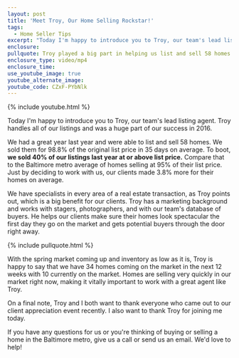 ```yaml
---
layout: post
title: 'Meet Troy, Our Home Selling Rockstar!'
tags:
  - Home Seller Tips
excerpt: "Today I'm happy to introduce you to Troy, our team's lead listing agent. Troy handles all of our listings and was a huge part of our success in 2016."
enclosure:
pullquote: Troy played a big part in helping us list and sell 58 homes last year.
enclosure_type: video/mp4
enclosure_time:
use_youtube_image: true
youtube_alternate_image:
youtube_code: CZxF-PYbNlk
---
```



{% include youtube.html %}

Today I'm happy to introduce you to Troy, our team's lead listing agent. Troy handles all of our listings and was a huge part of our success in 2016.

We had a great year last year and were able to list and sell 58 homes. We sold them for 98.8% of the original list price in 35 days on average. To boot, **we sold 40% of our listings last year at or above list price.** Compare that to the Baltimore metro average of homes selling at 95% of their list price. Just by deciding to work with us, our clients made 3.8% more for their homes on average.

We have specialists in every area of a real estate transaction, as Troy points out, which is a big benefit for our clients. Troy has a marketing background and works with stagers, photographers, and with our team's database of buyers. He helps our clients make sure their homes look spectacular the first day they go on the market and gets potential buyers through the door right away.

{% include pullquote.html %}

With the spring market coming up and inventory as low as it is, Troy is happy to say that we have 34 homes coming on the market in the next 12 weeks with 10 currently on the market. Homes are selling very quickly in our market right now, making it vitally important to work with a great agent like Troy.

On a final note, Troy and I both want to thank everyone who came out to our client appreciation event recently. I also want to thank Troy for joining me today.

If you have any questions for us or you're thinking of buying or selling a home in the Baltimore metro, give us a call or send us an email. We'd love to help!